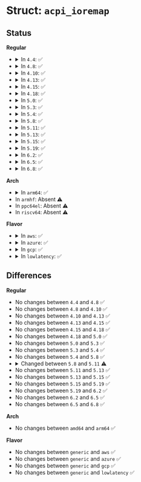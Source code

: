 # Struct: <code>acpi_ioremap</code>

## Status
<b>Regular</b>
<ul>
<li>
<details>
<summary>In <code>4.4</code>: ✅</summary>

```c
struct acpi_ioremap {
    struct list_head list;
    void *virt;
    acpi_physical_address phys;
    acpi_size size;
    long unsigned int refcount;
};
```
</details>
</li>
<li>
<details>
<summary>In <code>4.8</code>: ✅</summary>

```c
struct acpi_ioremap {
    struct list_head list;
    void *virt;
    acpi_physical_address phys;
    acpi_size size;
    long unsigned int refcount;
};
```
</details>
</li>
<li>
<details>
<summary>In <code>4.10</code>: ✅</summary>

```c
struct acpi_ioremap {
    struct list_head list;
    void *virt;
    acpi_physical_address phys;
    acpi_size size;
    long unsigned int refcount;
};
```
</details>
</li>
<li>
<details>
<summary>In <code>4.13</code>: ✅</summary>

```c
struct acpi_ioremap {
    struct list_head list;
    void *virt;
    acpi_physical_address phys;
    acpi_size size;
    long unsigned int refcount;
};
```
</details>
</li>
<li>
<details>
<summary>In <code>4.15</code>: ✅</summary>

```c
struct acpi_ioremap {
    struct list_head list;
    void *virt;
    acpi_physical_address phys;
    acpi_size size;
    long unsigned int refcount;
};
```
</details>
</li>
<li>
<details>
<summary>In <code>4.18</code>: ✅</summary>

```c
struct acpi_ioremap {
    struct list_head list;
    void *virt;
    acpi_physical_address phys;
    acpi_size size;
    long unsigned int refcount;
};
```
</details>
</li>
<li>
<details>
<summary>In <code>5.0</code>: ✅</summary>

```c
struct acpi_ioremap {
    struct list_head list;
    void *virt;
    acpi_physical_address phys;
    acpi_size size;
    long unsigned int refcount;
};
```
</details>
</li>
<li>
<details>
<summary>In <code>5.3</code>: ✅</summary>

```c
struct acpi_ioremap {
    struct list_head list;
    void *virt;
    acpi_physical_address phys;
    acpi_size size;
    long unsigned int refcount;
};
```
</details>
</li>
<li>
<details>
<summary>In <code>5.4</code>: ✅</summary>

```c
struct acpi_ioremap {
    struct list_head list;
    void *virt;
    acpi_physical_address phys;
    acpi_size size;
    long unsigned int refcount;
};
```
</details>
</li>
<li>
<details>
<summary>In <code>5.8</code>: ✅</summary>

```c
struct acpi_ioremap {
    struct list_head list;
    void *virt;
    acpi_physical_address phys;
    acpi_size size;
    long unsigned int refcount;
};
```
</details>
</li>
<li>
<details>
<summary>In <code>5.11</code>: ✅</summary>

```c
struct acpi_ioremap {
    struct list_head list;
    void *virt;
    acpi_physical_address phys;
    acpi_size size;
    union (anon) track;
};
```
</details>
</li>
<li>
<details>
<summary>In <code>5.13</code>: ✅</summary>

```c
struct acpi_ioremap {
    struct list_head list;
    void *virt;
    acpi_physical_address phys;
    acpi_size size;
    union (anon) track;
};
```
</details>
</li>
<li>
<details>
<summary>In <code>5.15</code>: ✅</summary>

```c
struct acpi_ioremap {
    struct list_head list;
    void *virt;
    acpi_physical_address phys;
    acpi_size size;
    union (anon) track;
};
```
</details>
</li>
<li>
<details>
<summary>In <code>5.19</code>: ✅</summary>

```c
struct acpi_ioremap {
    struct list_head list;
    void *virt;
    acpi_physical_address phys;
    acpi_size size;
    union (anon) track;
};
```
</details>
</li>
<li>
<details>
<summary>In <code>6.2</code>: ✅</summary>

```c
struct acpi_ioremap {
    struct list_head list;
    void *virt;
    acpi_physical_address phys;
    acpi_size size;
    union (anon) track;
};
```
</details>
</li>
<li>
<details>
<summary>In <code>6.5</code>: ✅</summary>

```c
struct acpi_ioremap {
    struct list_head list;
    void *virt;
    acpi_physical_address phys;
    acpi_size size;
    union (anon) track;
};
```
</details>
</li>
<li>
<details>
<summary>In <code>6.8</code>: ✅</summary>

```c
struct acpi_ioremap {
    struct list_head list;
    void *virt;
    acpi_physical_address phys;
    acpi_size size;
    union (anon) track;
};
```
</details>
</li>
</ul>
<b>Arch</b>
<ul>
<li>
<details>
<summary>In <code>arm64</code>: ✅</summary>

```c
struct acpi_ioremap {
    struct list_head list;
    void *virt;
    acpi_physical_address phys;
    acpi_size size;
    long unsigned int refcount;
};
```
</details>
</li>
<li>
In <code>armhf</code>: Absent ⚠️
</li>
<li>
In <code>ppc64el</code>: Absent ⚠️
</li>
<li>
In <code>riscv64</code>: Absent ⚠️
</li>
</ul>
<b>Flavor</b>
<ul>
<li>
<details>
<summary>In <code>aws</code>: ✅</summary>

```c
struct acpi_ioremap {
    struct list_head list;
    void *virt;
    acpi_physical_address phys;
    acpi_size size;
    long unsigned int refcount;
};
```
</details>
</li>
<li>
<details>
<summary>In <code>azure</code>: ✅</summary>

```c
struct acpi_ioremap {
    struct list_head list;
    void *virt;
    acpi_physical_address phys;
    acpi_size size;
    long unsigned int refcount;
};
```
</details>
</li>
<li>
<details>
<summary>In <code>gcp</code>: ✅</summary>

```c
struct acpi_ioremap {
    struct list_head list;
    void *virt;
    acpi_physical_address phys;
    acpi_size size;
    long unsigned int refcount;
};
```
</details>
</li>
<li>
<details>
<summary>In <code>lowlatency</code>: ✅</summary>

```c
struct acpi_ioremap {
    struct list_head list;
    void *virt;
    acpi_physical_address phys;
    acpi_size size;
    long unsigned int refcount;
};
```
</details>
</li>
</ul>

## Differences
<b>Regular</b>
<ul>
<li>
No changes between <code>4.4</code> and <code>4.8</code> ✅
</li>
<li>
No changes between <code>4.8</code> and <code>4.10</code> ✅
</li>
<li>
No changes between <code>4.10</code> and <code>4.13</code> ✅
</li>
<li>
No changes between <code>4.13</code> and <code>4.15</code> ✅
</li>
<li>
No changes between <code>4.15</code> and <code>4.18</code> ✅
</li>
<li>
No changes between <code>4.18</code> and <code>5.0</code> ✅
</li>
<li>
No changes between <code>5.0</code> and <code>5.3</code> ✅
</li>
<li>
No changes between <code>5.3</code> and <code>5.4</code> ✅
</li>
<li>
No changes between <code>5.4</code> and <code>5.8</code> ✅
</li>
<li>
<details>
<summary>Changed between <code>5.8</code> and <code>5.11</code> ⚠️</summary>
<ul>
<li>
<b>Field added. </b>
<code>union (anon) track</code>
</li>
<li>
<b>Field removed. </b>
<code>long unsigned int refcount</code>
</li>
</ul>
</details>
</li>
<li>
No changes between <code>5.11</code> and <code>5.13</code> ✅
</li>
<li>
No changes between <code>5.13</code> and <code>5.15</code> ✅
</li>
<li>
No changes between <code>5.15</code> and <code>5.19</code> ✅
</li>
<li>
No changes between <code>5.19</code> and <code>6.2</code> ✅
</li>
<li>
No changes between <code>6.2</code> and <code>6.5</code> ✅
</li>
<li>
No changes between <code>6.5</code> and <code>6.8</code> ✅
</li>
</ul>
<b>Arch</b>
<ul>
<li>
No changes between <code>amd64</code> and <code>arm64</code> ✅
</li>
</ul>
<b>Flavor</b>
<ul>
<li>
No changes between <code>generic</code> and <code>aws</code> ✅
</li>
<li>
No changes between <code>generic</code> and <code>azure</code> ✅
</li>
<li>
No changes between <code>generic</code> and <code>gcp</code> ✅
</li>
<li>
No changes between <code>generic</code> and <code>lowlatency</code> ✅
</li>
</ul>
